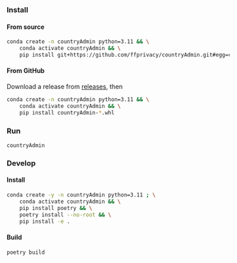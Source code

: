 ### Install
#### From source
```bash
conda create -n countryAdmin python=3.11 && \
    conda activate countryAdmin && \
    pip install git+https://github.com/ffprivacy/countryAdmin.git#egg=countryAdmin
```
#### From GitHub
Download a release from [releases](https://github.com/ffprivacy/countryAdmin/releases), then
```bash
conda create -n countryAdmin python=3.11 && \
    conda activate countryAdmin && \
    pip install countryAdmin-*.whl
```

### Run 
```
countryAdmin
```
### Develop
#### Install
```bash
conda create -y -n countryAdmin python=3.11 ; \
    conda activate countryAdmin && \
    pip install poetry && \
    poetry install --no-root && \
    pip install -e .
```
#### Build
```bash
poetry build
```
